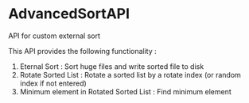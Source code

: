 # AdvancedSortAPI
API for custom external sort

This API provides the following functionality :<br/>
1. Eternal Sort : Sort huge files and write sorted file to disk<br/>
2. Rotate Sorted List : Rotate a sorted list by a rotate index (or random index if not entered)<br/>
3. Minimum element in Rotated Sorted List : Find minimum element<br/>
